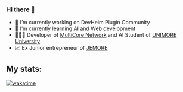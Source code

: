 ### Hi there 👋 

- 🔭 I’m currently working on DevHeim Plugin Community
- 🌱 I’m currently learning AI and Web development
- 🙋🏻‍♂️ Developer of [MultiCore Network](https://multicore.network/) and AI Student of [UNIMORE University](https://www.unimore.it/)
- 📈 Ex Junior entrepreneur of [JEMORE](https://jemore.it/)

## My stats:
[![wakatime](https://wakatime.com/badge/user/973f9ae5-3f77-475e-adf8-1c1d3a0bd3cf.svg)](https://wakatime.com/@973f9ae5-3f77-475e-adf8-1c1d3a0bd3cf)
